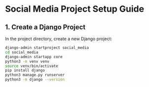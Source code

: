 # Social Media Project Setup Guide

## 1. Create a Django Project

In the project directory, create a new Django project:

```bash
django-admin startproject social_media
cd social_media
django-admin startapp core
python3 -m venv venv
source venv/bin/activate
pip install django
python3 manage.py runserver
python3 -m django --version
```
